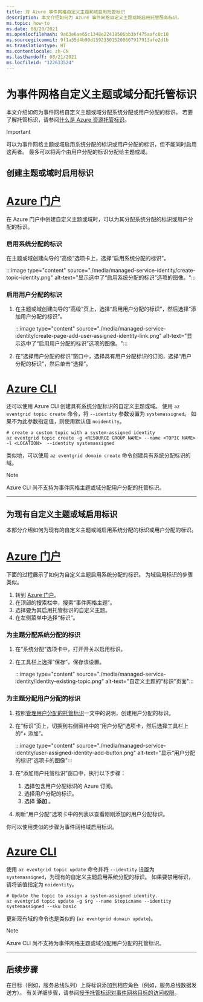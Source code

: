 ```yaml
---
title: 对 Azure 事件网格自定义主题和域启用托管标识
description: 本文介绍如何为 Azure 事件网格自定义主题或域启用托管服务标识。
ms.topic: how-to
ms.date: 08/20/2021
ms.openlocfilehash: 9a63e6ae65c1348e22418506bb3bf475aafc0c10
ms.sourcegitcommit: 9f1a35d4b90d159235015200607917913afe2d1b
ms.translationtype: HT
ms.contentlocale: zh-CN
ms.lasthandoff: 08/21/2021
ms.locfileid: "122633524"
---
```

# <a name="assign-a-managed-identity-to-an-event-grid-custom-topic-or-domain"></a>为事件网格自定义主题或域分配托管标识 
本文介绍如何为事件网格自定义主题或域分配系统分配或用户分配的标识。 若要了解托管标识，请参阅[什么是 Azure 资源托管标识](../active-directory/managed-identities-azure-resources/overview.md)。

> [!IMPORTANT]
> 可以为事件网格主题或域启用系统分配的标识或用户分配的标识，但不能同时启用这两者。 最多可以将两个由用户分配的标识分配给主题或域。 

## <a name="enable-identity-when-creating-a-topic-or-domain"></a>创建主题或域时启用标识

# <a name="azure-portal"></a>[Azure 门户](#tab/portal)
在 Azure 门户中创建自定义主题或域时，可以为其分配系统分配的标识或用户分配的标识。 

### <a name="enable-system-assigned-identity"></a>启用系统分配的标识
在主题或域创建向导的“高级”选项卡上，选择“启用系统分配的标识”。  

:::image type="content" source="./media/managed-service-identity/create-topic-identity.png" alt-text="显示选中了“启用系统分配的标识”选项的图像。":::

### <a name="enable-user-assigned-identity"></a>启用用户分配的标识
1. 在主题或域创建向导的“高级”页上，选择“启用用户分配的标识”，然后选择“添加用户分配的标识”。   

    :::image type="content" source="./media/managed-service-identity/create-page-add-user-assigned-identity-link.png" alt-text="显示选中了“启用用户分配的标识”选项的图像。":::
1. 在“选择用户分配的标识”窗口中，选择具有用户分配标识的订阅，选择“用户分配的标识”，然后单击“选择”。   

# <a name="azure-cli"></a>[Azure CLI](#tab/cli)
还可以使用 Azure CLI 创建具有系统分配标识的自定义主题或域。 使用 `az eventgrid topic create` 命令，将 `--identity` 参数设置为 `systemassigned`。 如果不为此参数指定值，则使用默认值 `noidentity`。 

```azurecli-interactive
# create a custom topic with a system-assigned identity
az eventgrid topic create -g <RESOURCE GROUP NAME> --name <TOPIC NAME> -l <LOCATION>  --identity systemassigned
```

类似地，可以使用 `az eventgrid domain create` 命令创建具有系统分配标识的域。

> [!NOTE]
> Azure CLI 尚不支持为事件网格主题或域分配用户分配的托管标识。 

---

## <a name="enable-identity-for-an-existing-custom-topic-or-domain"></a>为现有自定义主题或域启用标识
本部分介绍如何为现有的自定义主题或域启用系统分配的标识或用户分配的标识。 

# <a name="azure-portal"></a>[Azure 门户](#tab/portal)
下面的过程展示了如何为自定义主题启用系统分配的标识。 为域启用标识的步骤类似。 

1. 转到 [Azure 门户](https://portal.azure.com)。
2. 在顶部的搜索栏中，搜索“事件网格主题”。
3. 选择要为其启用托管标识的自定义主题。 
4. 在左侧菜单中选择“标识”。

### <a name="to-assign-a-system-assigned-identity-to-a-topic"></a>为主题分配系统分配的标识
1. 在“系统分配”选项卡中，打开开关以启用标识。  
1. 在工具栏上选择“保存”，保存该设置。 

    :::image type="content" source="./media/managed-service-identity/identity-existing-topic.png" alt-text="自定义主题的“标识”页面"::: 

### <a name="to-assign-a-user-assigned-identity-to-a-topic"></a>为主题分配用户分配的标识
1. 按照[管理用户分配的托管标识](../active-directory/managed-identities-azure-resources/how-manage-user-assigned-managed-identities.md)一文中的说明，创建用户分配的标识。 
1. 在“标识”页上，切换到右侧窗格中的“用户分配”选项卡，然后选择工具栏上的“+ 添加”。  

    :::image type="content" source="./media/managed-service-identity/user-assigned-identity-add-button.png" alt-text="显示“用户分配的标识”选项卡的图像":::     
1. 在“添加用户托管标识”窗口中，执行以下步骤：
    1. 选择包含用户分配标识的 Azure 订阅。 
    1. 选择用户分配的标识。 
    1. 选择 **添加** 。 
1. 刷新“用户分配”选项卡中的列表以查看刚刚添加的用户分配标识。

你可以使用类似的步骤为事件网格域启用标识。

# <a name="azure-cli"></a>[Azure CLI](#tab/cli)
使用 `az eventgrid topic update` 命令并将 `--identity` 设置为 `systemassigned`，为现有的自定义主题启用系统分配的标识。 如果要禁用标识，请将该值指定为 `noidentity`。 

```azurecli-interactive
# Update the topic to assign a system-assigned identity. 
az eventgrid topic update -g $rg --name $topicname --identity systemassigned --sku basic 
```

更新现有域的命令也是类似的 (`az eventgrid domain update`)。

> [!NOTE]
> Azure CLI 尚不支持为事件网格主题或域分配用户分配的托管标识。 

---

## <a name="next-steps"></a>后续步骤
在目标（例如，服务总线队列）上将标识添加到相应角色（例如，服务总线数据发送方）。 有关详细步骤，请参阅[授予托管标识对事件网格目标的访问权限](add-identity-roles.md)。 
